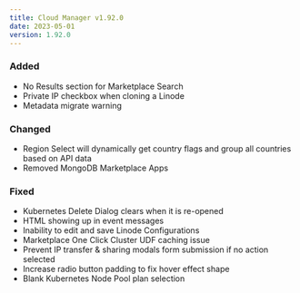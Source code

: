 ```yaml
---
title: Cloud Manager v1.92.0
date: 2023-05-01
version: 1.92.0
---
```


### Added

- No Results section for Marketplace Search
- Private IP checkbox when cloning a Linode
- Metadata migrate warning

### Changed

- Region Select will dynamically get country flags and group all countries based on API data
- Removed MongoDB Marketplace Apps

### Fixed

- Kubernetes Delete Dialog clears when it is re-opened
- HTML showing up in event messages
- Inability to edit and save Linode Configurations
- Marketplace One Click Cluster UDF caching issue
- Prevent IP transfer & sharing modals form submission if no action selected
- Increase radio button padding to fix hover effect shape
- Blank Kubernetes Node Pool plan selection